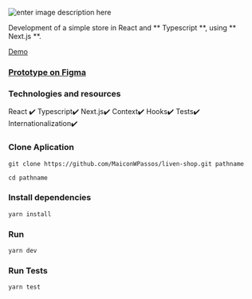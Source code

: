 ![enter image description here](https://liven-shop-ten.vercel.app/_next/image?url=/logo.png&w=256&q=75)

Development of a simple store in React and ** Typescript **, using ** Next.js **.

[Demo](https://liven-shop-ten.vercel.app/)

### [Prototype on Figma](https://www.figma.com/file/JY48ELbdIn5FpUX9nFDEY0/Untitled?node-id=0:1)

### Technologies and resources
React ✔️
Typescript✔️
Next.js✔️
Context✔️
Hooks✔️
Tests✔️
Internationalization✔️


###  Clone Aplication

    git clone https://github.com/MaiconWPassos/liven-shop.git pathname
	
	cd pathname
### Install dependencies

    yarn install

### Run

    yarn dev


### Run Tests

    yarn test

